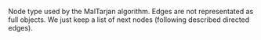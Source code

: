 Node type used by the MalTarjan algorithm.Edges are not representated as full objects. We just keep a list of next nodes (following described directed edges).